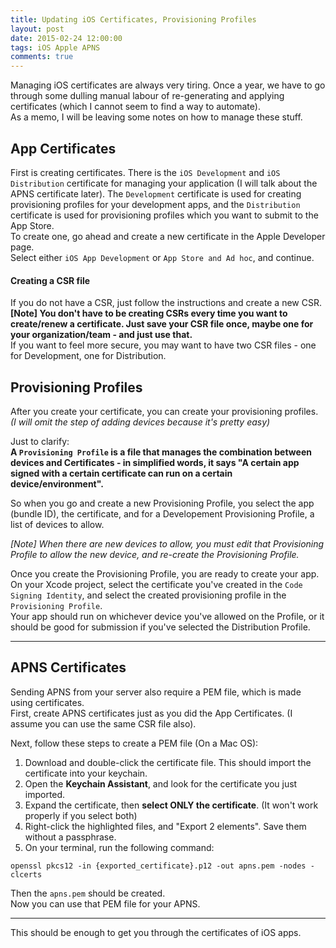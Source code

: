 ```yaml
---
title: Updating iOS Certificates, Provisioning Profiles
layout: post
date: 2015-02-24 12:00:00
tags: iOS Apple APNS
comments: true
---
```


Managing iOS certificates are always very tiring. Once a year, we have to go through some dulling manual labour of re-generating and applying certificates (which I cannot seem to find a way to automate).  
As a memo, I will be leaving some notes on how to manage these stuff.  

## App Certificates  
First is creating certificates. There is the `iOS Development` and `iOS Distribution` certificate for managing your application (I will talk about the APNS certificate later). The `Development` certificate is used for creating provisioning profiles for your development apps, and the `Distribution` certificate is used for provisioning profiles which you want to submit to the App Store.  
To create one, go ahead and create a new certificate in the Apple Developer page.  
Select either `iOS App Development` or `App Store and Ad hoc`, and continue.  

#### Creating a CSR file  
If you do not have a CSR, just follow the instructions and create a new CSR.  
**[Note] You don't have to be creating CSRs every time you want to create/renew a certificate. Just save your CSR file once, maybe one for your organization/team - and just use that.**  
If you want to feel more secure, you may want to have two CSR files - one for Development, one for Distribution.  

## Provisioning Profiles  
After you create your certificate, you can create your provisioning profiles. *(I will omit the step of adding devices because it's pretty easy)*  

Just to clarify:  
**A `Provisioning Profile` is a file that manages the combination between devices and Certificates - in simplified words, it says "A certain app signed with a certain certificate can run on a certain device/environment".**  

So when you go and create a new Provisioning Profile, you select the app (bundle ID), the certificate, and for a Developement Provisioning Profile, a list of devices to allow.  

*[Note] When there are new devices to allow, you must edit that Provisioning Profile to allow the new device, and re-create the Provisioning Profile.*  

Once you create the Provisioning Profile, you are ready to create your app.  
On your Xcode project, select the certificate you've created in the `Code Signing Identity`, and select the created provisioning profile in the `Provisioning Profile`.  
Your app should run on whichever device you've allowed on the Profile, or it should be good for submission if you've selected the Distribution Profile.  

---  

## APNS Certificates  

Sending APNS from your server also require a PEM file, which is made using certificates.  
First, create APNS certificates just as you did the App Certificates. (I assume you can use the same CSR file also).  

Next, follow these steps to create a PEM file (On a Mac OS):  
1. Download and double-click the certificate file. This should import the certificate into your keychain.  
2. Open the **Keychain Assistant**, and look for the certificate you just imported.  
3. Expand the certificate, then **select ONLY the certificate**. (It won't work properly if you select both)  
4. Right-click the highlighted files, and "Export 2 elements". Save them without a passphrase.  
5. On your terminal, run the following command:  
```
openssl pkcs12 -in {exported_certificate}.p12 -out apns.pem -nodes -clcerts
```

Then the `apns.pem` should be created.  
Now you can use that PEM file for your APNS.  


---  

This should be enough to get you through the certificates of iOS apps.  


